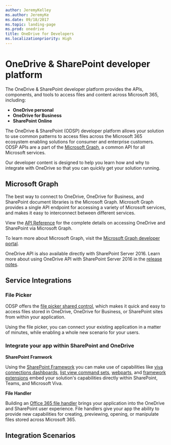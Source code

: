 ```yaml
---
author: JeremyKelley
ms.author: JeremyKe
ms.date: 09/18/2017
ms.topic: landing-page
ms.prod: onedrive
title: OneDrive for Developers
ms.localizationpriority: High
---
```


# OneDrive & SharePoint developer platform

The OneDrive & SharePoint developer platform provides the APIs, components, and tools to access files and content across Microsoft 365, including:

* **OneDrive personal**
* **OneDrive for Business**
* **SharePoint Online**

The OneDrive & SharePoint (ODSP) developer platform allows your solution to use common patterns to access files across the Microsoft 365 ecosystem enabling solutions for consumer and enterprise customers. ODSP APIs are a part of the [Microsoft Graph](https://graph.microsoft.com), a common API for all Microsoft services.

Our developer content is designed to help you learn how and why to integrate with OneDrive so that you can quickly get your solution running.

## Microsoft Graph

The best way to connect to OneDrive, OneDrive for Business, and SharePoint document libraries is the Microsoft Graph. Microsoft Graph provides a single API endpoint for accessing a variety of Microsoft services, and makes it easy to interconnect between different services.

View the [API Reference](rest-api/index.md) for the complete details on accessing OneDrive and SharePoint via Microsoft Graph.

To learn more about Microsoft Graph, visit the [Microsoft Graph developer portal](https://graph.microsoft.com).

OneDrive API is also available directly with SharePoint Server 2016.
Learn more about using OneDrive API with SharePoint Server 2016 in the [release notes](rest-api/getting-started/release-notes.md).

## Service Integrations

### File Picker

ODSP offers the [file picker shared control](controls/file-pickers/index.md), which makes it quick and easy to access files stored in OneDrive, OneDrive for Business, or SharePoint sites from within your application.

Using the file picker, you can connect your existing application in a matter of minutes, while enabling a whole new scenario for your users.

### Integrate your app within SharePoint and OneDrive

__SharePoint Framwork__

Using the [SharePoint Framework](https://aka.ms/spfx) you can make use of capabilities like [viva connections dashboards](https://docs.microsoft.com/en-us/sharepoint/dev/spfx/viva/get-started/build-first-sharepoint-adaptive-card-extension), [list view command sets](https://docs.microsoft.com/en-us/sharepoint/dev/spfx/extensions/get-started/building-simple-cmdset-with-dialog-api), [webparts](https://docs.microsoft.com/en-us/sharepoint/dev/spfx/web-parts/overview-client-side-web-parts), and [framework extensions](https://docs.microsoft.com/en-us/sharepoint/dev/spfx/extensions/overview-extensions) embed your solution's capabilities directly within SharePoint, Teams, and Microsoft Viva.

__File Handler__

Building an [Office 365 file handler](./file-handlers/index.md) brings your application into the OneDrive and SharePoint user experience. File handlers give your app the ability to provide new capabilities for creating, previewing, opening, or manipulate files stored across Microsoft 365.

## Integration Scenarios



